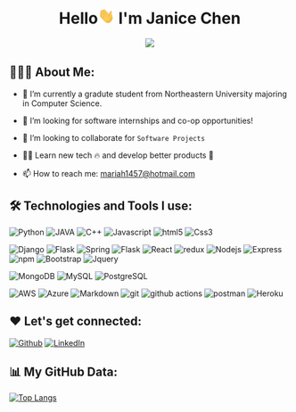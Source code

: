 ###

<h1 align="center">Hello<img src="https://raw.githubusercontent.com/ABSphreak/ABSphreak/master/gifs/Hi.gif" width="30px"> I'm Janice Chen</h1>
<div align=center><img src="https://user-images.githubusercontent.com/95588190/161447888-432ebffd-d664-4496-9bb3-52a040014e8f.jpeg" width="1200px"></div>

## 👨🏻‍💻 About Me:

- 🔭 I’m currently a gradute student from Northeastern University majoring in Computer Science.

- 🤔 I’m looking for software internships and co-op opportunities!

- 👯 I’m looking to collaborate for `Software Projects`

- 👨‍💻 Learn new tech :fire: and develop better products :tada:

- 📫 How to reach me: mariah1457@hotmail.com

## 🛠️ Technologies and Tools I use:

<p>
<img alt="Python" src="https://img.shields.io/badge/Python-14354C?style=for-the-badge&logo=python&logoColor=white" height="25px"/>
<img alt="JAVA" src="https://img.shields.io/badge/java-%23ED8B00.svg?style=for-the-badge&logo=java&logoColor=white" height="25px"/>
<img alt="C++" src="https://img.shields.io/badge/C%2B%2B-00599C?style=for-the-badge&logo=c%2B%2B&logoColor=white" height="25px"/>
<img alt="Javascript" src="https://img.shields.io/badge/JavaScript-323330?style=for-the-badge&logo=javascript&logoColor=F7DF1E"  height="25px"/>
<img alt="html5" src="https://img.shields.io/badge/HTML5-E34F26?style=for-the-badge&logo=html5&logoColor=white" height="25px"/>
<img alt="Css3" src="https://img.shields.io/badge/CSS3-1572B6?style=for-the-badge&logo=css3&logoColor=white" height="25px"/>
</p> 
<p>
<img alt="Django" src="https://img.shields.io/badge/django-%23092E20.svg?style=for-the-badge&logo=django&logoColor=white" height="25px"/>
<img alt="Flask" src="https://img.shields.io/badge/flask-%23000.svg?style=for-the-badge&logo=flask&logoColor=white" height="25px"/>
<img alt="Spring" src="https://img.shields.io/badge/spring-%236DB33F.svg?style=for-the-badge&logo=spring&logoColor=white" height="25px"/>
<img alt="Flask" src="https://img.shields.io/badge/flask-%23000.svg?style=for-the-badge&logo=flask&logoColor=white" height="25px"/> 
<img alt="React" src="https://img.shields.io/badge/React-20232A?style=for-the-badge&logo=react&logoColor=61DAFB" height="25px"/>
<img alt="redux" src="https://img.shields.io/badge/-Redux-764ABC?style=flat-square&logo=redux&logoColor=white" height="25px"/>
<img alt="Nodejs" src="https://img.shields.io/badge/-Nodejs-43853d?style=flat-square&logo=Node.js&logoColor=white"  height="25px"/>
<img alt="Express" src="https://img.shields.io/badge/express.js-%23404d59.svg?style=for-the-badge&logo=express&logoColor=%2361DAFB" height="25px"/>
<img alt="npm" src="https://img.shields.io/badge/NPM-%23000000.svg?style=for-the-badge&logo=npm&logoColor=white" height="25px"/>
<img alt="Bootstrap" src="https://img.shields.io/badge/Bootstrap-563D7C?style=for-the-badge&logo=bootstrap&logoColor=white" height="25px"/>
<img alt="Jquery" src="https://img.shields.io/badge/jquery-%230769AD.svg?style=for-the-badge&logo=jquery&logoColor=white" height="25px"/>
</p> 
<p>
<img alt="MongoDB" src="https://img.shields.io/badge/-MongoDB-13aa52?style=flat-square&logo=mongodb&logoColor=white"  height="25px"/>
<img alt="MySQL" src="https://img.shields.io/badge/mysql-%2300f.svg?style=for-the-badge&logo=mysql&logoColor=white"  height="25px"/>
<img alt="PostgreSQL" src="https://img.shields.io/badge/postgres-%23316192.svg?style=for-the-badge&logo=postgresql&logoColor=white"  height="25px"/>
</p> 
<p>
<img alt="AWS" src="https://img.shields.io/badge/AWS-%23FF9900.svg?style=for-the-badge&logo=amazon-aws&logoColor=white"  height="25px"/>
<img alt="Azure" src="https://img.shields.io/badge/azure-%230072C6.svg?style=for-the-badge&logo=microsoftazure&logoColor=white" height="25px"/>
<img alt="Markdown" src="https://img.shields.io/badge/Markdown-000000?style=for-the-badge&logo=markdown&logoColor=white"  height="25px"/>
<img alt="git" src="https://img.shields.io/badge/-Git-F05032?style=flat-square&logo=git&logoColor=white" height="25px"/>
 <img alt="github actions" src="https://img.shields.io/badge/-Github_Actions-2088FF?style=flat-square&logo=github-actions&logoColor=white" height="25px"/>
 <img alt="postman" src="https://img.shields.io/badge/-Postman-00C7B7?style=flat-square&logo=postman&logoColor=white" height="25px"/>
 <img alt="Heroku" src="https://img.shields.io/badge/-Heroku-430098?style=flat-square&logo=heroku&logoColor=white" height="25px"/>
</p>

## ❤️ Let's get connected:

<p><a href="https://github.com/Janice1457/Janice1457.git" target="_blank"><img alt="Github" src="https://img.shields.io/badge/Siyuan.Github-9146FF.svg?&style=for-the-badge&logo=appveyor&logoColor=white" height="30px" /></a> <a href="https://www.linkedin.com/in/janice-chen-csy1457/" target="_blank"><img alt="LinkedIn" src="https://img.shields.io/badge/linkedin-%230077B5.svg?&style=for-the-badge&logo=linkedin&logoColor=white"  height="30px"/></a>
</p>

## 📊 My GitHub Data:

[![Top Langs](https://github-readme-stats.vercel.app/api/top-langs/?username=Janice1457&layout=compact)](https://github.com/anuraghazra/github-readme-stats)
